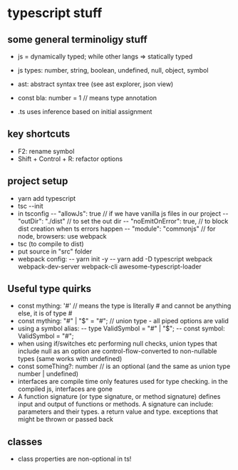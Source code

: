 # typescript stuff

## some general terminoligy stuff

- js = dynamically typed; while other langs => statically typed
- js types: number, string, boolean, undefined, null, object, symbol
- ast: abstract syntax tree (see ast explorer, json view)
- const bla: number = 1 // means type annotation

- .ts uses inference based on initial assignment

## key shortcuts

- F2: rename symbol
- Shift + Control + R: refactor options

## project setup

- yarn add typescript
- tsc --init
- in tsconfig
  -- "allowJs": true // if we have vanilla js files in our project
  -- "outDir": "./dist" // to set the out dir
  -- "noEmitOnError": true, // to block dist creation when ts errors happen
  -- "module": "commonjs" // for node, browsers: use webpack
- tsc (to compile to dist)
- put source in "src" folder
- webpack config:
  -- yarn init -y
  -- yarn add -D typescript webpack webpack-dev-server webpack-cli awesome-typescript-loader

## Useful type quirks

- const mything: '#' // means the type is literally # and cannot be anything else, it is of type #
- const mything: "#" | "\$" = "#"; // union type - all piped options are valid
- using a symbol alias:
  -- type ValidSymbol = "#" | "\$";
  -- const symbol: ValidSymbol = "#";
- when using if/switches etc performing null checks, union types that include null as an option are control-flow-converted to non-nullable types (same works with undefined)
- const someThing?: number // is an optional (and the same as union type number | undefined)
- interfaces are compile time only features used for type checking. in the compiled js, interfaces are gone
- A function signature (or type signature, or method signature) defines input and output of functions or methods. A signature can include: parameters and their types. a return value and type. exceptions that might be thrown or passed back

## classes

- class properties are non-optional in ts!
